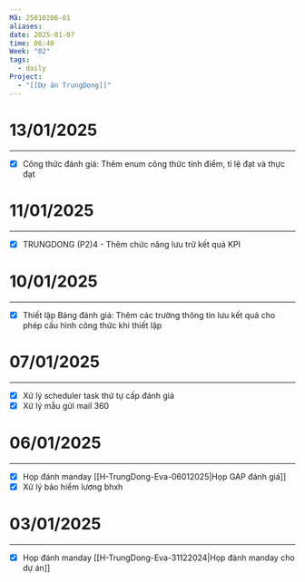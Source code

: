 ```yaml
---
Mã: 25010206-01
aliases: 
date: 2025-01-07
time: 06:40
Week: "02"
tags:
  - daily
Project:
  - "[[Dự án TrungDong]]"
---
```

# 13/01/2025
---

- [x] Công thức đánh giá: Thêm enum công thức tính điểm, tỉ lệ đạt và thực đạt

# 11/01/2025
---

- [x] TRUNGDONG (P2)4 - Thêm chức năng lưu trữ kết quả KPI
# 10/01/2025
---

- [x] Thiết lập Bảng đánh giá: Thêm các trường thông tin lưu kết quả cho phép cấu hình công thức khi thiết lập  
# 07/01/2025
---

- [x] Xử lý scheduler task thứ tự cấp đánh giá
- [x] Xử lý mẫu gửi mail 360

# 06/01/2025
---

- [x] Họp đánh manday [[H-TrungDong-Eva-06012025|Họp GAP đánh giá]]
- [x] Xử lý bảo hiểm lương bhxh

# 03/01/2025
---

- [x] Họp đánh manday [[H-TrungDong-Eva-31122024|Họp đánh manday cho dự án]]


